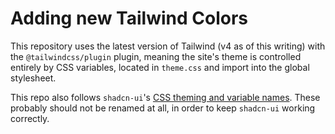 # Adding new Tailwind Colors

This repository uses the latest version of Tailwind (v4 as of this writing) with the `@tailwindcss/plugin` plugin, meaning the site's theme is controlled entirely by CSS variables, located in `theme.css` and import into the global stylesheet.

This repo also follows `shadcn-ui`'s [CSS theming and variable names](https://ui.shadcn.com/docs/theming). These probably should not be renamed at all, in order to keep `shadcn-ui` working correctly.
